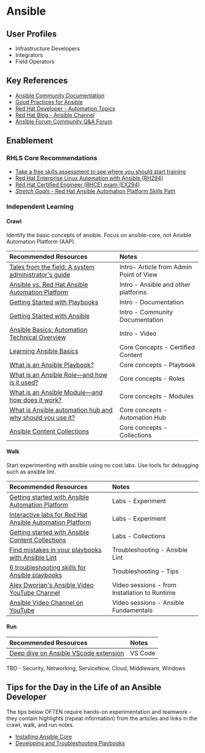 # Ansible

## User Profiles

* Infrastructure Developers
* Integrators
* Field Operators

## Key References

* [Ansible Community Documentation](https://docs.ansible.com/)
* [Good Practices for Ansible](https://redhat-cop.github.io/automation-good-practices/)
* [Red Hat Developer - Automation Topics](https://developers.redhat.com/topics/automation)
* [Red Hat Blog - Ansible Channel](https://www.redhat.com/en/blog/channel/red-hat-ansible-automation)
* [Ansible Forum Community Q&A Forum](https://forum.ansible.com/)

## Enablement

### RHLS Core Recommendations

* [Take a free skills assessment to see where you should start training](https://skills.ole.redhat.com/en)
* [Red Hat Enterprise Linux Automation with Ansible (RH294)](https://www.redhat.com/en/services/training/rh294-red-hat-linux-automation-with-ansible)
* [Red Hat Certified Engineer (RHCE) exam (EX294)](https://www.redhat.com/en/services/training/ex294-red-hat-certified-engineer-rhce-exam-red-hat-enterprise-linux-9)
* [*Stretch Goals* - Red Hat Ansible Automation Platform Skills Path](https://www.redhat.com/en/resources/ansible-automation-platform-skills-path-brief)

### Independent Learning

#### Crawl

Identify the basic concepts of ansible.   Focus on ansible-core, not Ansible Automation Platform (AAP).

| Recommended Resources | Notes |
| :-------------------- | :---- |
| [Tales from the field: A system administrator's guide](https://www.redhat.com/rhdc/managed-files/co-system-administrators-guide-to-IT-automation-ebook-1933814OM-202503-en.pdf)  | Intro- Article from Admin Point of View |
| [Ansible vs. Red Hat Ansible Automation Platform](https://www.redhat.com/en/technologies/management/ansible/ansible-vs-red-hat-ansible-automation-platform) | Intro - Ansible and other platforms |
| [Getting Started with Playbooks](https://docs.redhat.com/en/documentation/red_hat_ansible_automation_platform/2.5/html/getting_started_with_playbooks/assembly-intro-to-playbooks#ref-how-do-playbooks-work) | Intro - Documentation |
| [Getting Started with Ansible](https://docs.ansible.com/ansible/latest/getting_started/index.html)  | Intro - Community Documentation |
| [Ansible Basics: Automation Technical Overview](https://www.redhat.com/en/services/training/do007-ansible-essentials-simplicity-automation-technical-overview) | Intro - Video |
| [Learning Ansible Basics](https://www.redhat.com/en/topics/automation/learning-ansible-tutorial) | Core Concepts - Certified Content |
| [What is an Ansible Playbook?](https://www.redhat.com/en/topics/automation/what-is-an-ansible-playbook) | Core concepts - Playbook |
| [What is an Ansible Role—and how is it used?](https://www.redhat.com/en/topics/automation/what-is-an-ansible-role)  | Core concepts - Roles |
| [What is an Ansible Module—and how does it work?](https://www.redhat.com/en/topics/automation/what-is-an-ansible-module#creating-and-sharing-ansible-modules)  | Core concepts - Modules |
| [What is Ansible automation hub and why should you use it?](https://www.redhat.com/en/blog/what-ansible-automation-hub-and-why-should-you-use-it)  | Core concepts - Automation Hub |
| [Ansible Content Collections](https://www.redhat.com/en/technologies/management/ansible/content-collections)  | Core concepts - Collections  |

#### Walk

Start experimenting with ansible using no cost labs.  Use tools for debugging such as ansible lint.

| Recommended Resources | Notes |
| :-------------------- | :---- |
| [Getting started with Ansible Automation Platform](https://developers.redhat.com/products/ansible/getting-started#imnewtoansible) | Labs - Experiment |
| [Interactive labs for Red Hat Ansible Automation Platform](https://www.redhat.com/en/interactive-labs/ansible) | Labs - Experiment |
| [Getting started with Ansible Content Collections](https://developers.redhat.com/learn/ansible/getting-started-ansible-content-collections) | Labs - Collections |
| [Find mistakes in your playbooks with Ansible Lint](https://www.redhat.com/en/blog/ansible-lint)  | Troubleshooting - Ansible Lint |
| [6 troubleshooting skills for Ansible playbooks](https://www.redhat.com/en/blog/troubleshoot-ansible-playbooks)  | Troubleshooting - Tips |
| [Alex Dworjan's Ansible Video YouTube Channel](https://www.youtube.com/watch?v=goclfp6a2IQ&list=PL2_OBreMn7FqZkvMYt6ATmgC0KAGGJNAN)  | Video sessions - from Installation to Runtime |
| [Ansible Video Channel on YouTube](https://www.youtube.com/playlist?list=PLdu06OJoEf2ZWrbPxrQwktHsN1wYzYtHx) | Video sessions - Ansible Fundamentals |

#### Run

| Recommended Resources | Notes |
| :-------------------- | :---- |
| [Deep dive on Ansible VScode extension](https://www.ansible.com/blog/deep-dive-on-ansible-vscode-extension) | VS Code  |

TBD - Security, Networking, ServiceNow, Cloud, Middleware, Windows

## Tips for the Day in the Life of an Ansible Developer

The tips below OFTEN require hands-on experimentation and teamwork - they contain highlights (repeat information) from the articles and links in the crawl, walk, and run notes.

* [Installing Ansible Core](./tips-ansible-install.md)
* [Developing and Troubleshooting Playbooks](./tips-ansible-run.md)
